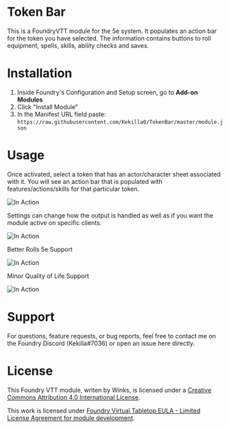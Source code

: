 # Token Bar
This is a FoundryVTT module for the 5e system. It populates an action bar for the token you have selected. The information contains buttons to roll equipment, spells, skills, ability checks and saves.

# Installation
1. Inside Foundry's Configuration and Setup screen, go to **Add-on Modules**
2. Click "Install Module"
3. In the Manifest URL field paste: `https://raw.githubusercontent.com/Kekilla0/TokenBar/master/module.json`

# Usage

Once activated, select a token that has an actor/character sheet associated with it. You will see an action bar that is populated with features/actions/skills for that particular token.

![In Action](https://cdn.discordapp.com/attachments/513918036919713802/719633520292528148/1.gif)

Settings can change how the output is handled as well as if you want the module active on specific clients.

![In Action](https://cdn.discordapp.com/attachments/513918036919713802/720274868716961902/Settings.gif)

Better Rolls 5e Support

![In Action](https://cdn.discordapp.com/attachments/513918036919713802/720274901034074162/BetterRolls.gif)

Minor Quality of Life Support

![In Action](https://cdn.discordapp.com/attachments/513918036919713802/720274925629210715/MinorQOL.gif)


# Support
For questions, feature requests, or bug reports, feel free to contact me on the Foundry Discord (Kekilla#7036) or open an issue here directly.

# License
This Foundry VTT module, writen by Winks, is licensed under a [Creative Commons Attribution 4.0 International License](https://creativecommons.org/licenses/by/4.0/).

This work is licensed under [Foundry Virtual Tabletop EULA - Limited License Agreement for module development](https://foundryvtt.com/article/license/).

